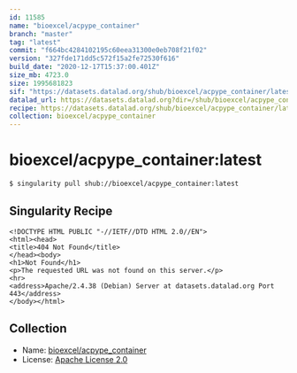 ```yaml
---
id: 11585
name: "bioexcel/acpype_container"
branch: "master"
tag: "latest"
commit: "f664bc4284102195c60eea31300e0eb708f21f02"
version: "327fde171dd5c572f15a2fe72530f616"
build_date: "2020-12-17T15:37:00.401Z"
size_mb: 4723.0
size: 1995681823
sif: "https://datasets.datalad.org/shub/bioexcel/acpype_container/latest/2020-12-17-f664bc42-327fde17/327fde171dd5c572f15a2fe72530f616.sif"
datalad_url: https://datasets.datalad.org?dir=/shub/bioexcel/acpype_container/latest/2020-12-17-f664bc42-327fde17/
recipe: https://datasets.datalad.org/shub/bioexcel/acpype_container/latest/2020-12-17-f664bc42-327fde17/Singularity
collection: bioexcel/acpype_container
---
```


# bioexcel/acpype_container:latest

```bash
$ singularity pull shub://bioexcel/acpype_container:latest
```

## Singularity Recipe

```singularity
<!DOCTYPE HTML PUBLIC "-//IETF//DTD HTML 2.0//EN">
<html><head>
<title>404 Not Found</title>
</head><body>
<h1>Not Found</h1>
<p>The requested URL was not found on this server.</p>
<hr>
<address>Apache/2.4.38 (Debian) Server at datasets.datalad.org Port 443</address>
</body></html>
```

## Collection

 - Name: [bioexcel/acpype_container](https://github.com/bioexcel/acpype_container)
 - License: [Apache License 2.0](https://api.github.com/licenses/apache-2.0)

